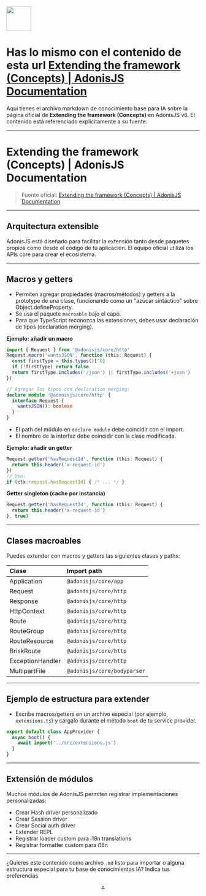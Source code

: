 <img src="https://r2cdn.perplexity.ai/pplx-full-logo-primary-dark%402x.png" style="height:64px;margin-right:32px"/>

# Has lo mismo con el contenido de esta url [Extending the framework (Concepts) | AdonisJS Documentation](https://docs.adonisjs.com/guides/concepts/extending-adonisjs)

Aquí tienes el archivo markdown de conocimiento base para IA sobre la página oficial de **Extending the framework (Concepts)** en AdonisJS v6. El contenido está referenciado explícitamente a su fuente.

***

# Extending the framework (Concepts) | AdonisJS Documentation

> Fuente oficial: [Extending the framework (Concepts) | AdonisJS Documentation](https://docs.adonisjs.com/guides/concepts/extending-adonisjs)

***

## Arquitectura extensible

AdonisJS está diseñado para facilitar la extensión tanto desde paquetes propios como desde el código de tu aplicación. El equipo oficial utiliza los APIs core para crear el ecosistema.

***

## Macros y getters

- Permiten agregar propiedades (macros/métodos) y getters a la prototype de una clase, funcionando como un "azúcar sintáctico" sobre Object.defineProperty.
- Se usa el paquete `macroable` bajo el capó.
- Para que TypeScript reconozca las extensiones, debes usar declaración de tipos (declaration merging).

**Ejemplo: añadir un macro**

```ts
import { Request } from '@adonisjs/core/http'
Request.macro('wantsJSON', function (this: Request) {
  const firstType = this.types()[^0]
  if (!firstType) return false
  return firstType.includes('/json') || firstType.includes('+json')
})

// Agregar los tipos con declaration merging:
declare module '@adonisjs/core/http' {
  interface Request {
    wantsJSON(): boolean
  }
}
```

- El path del módulo en `declare module` debe coincidir con el import.
- El nombre de la interfaz debe coincidir con la clase modificada.

**Ejemplo: añadir un getter**

```ts
Request.getter('hasRequestId', function (this: Request) {
  return this.header('x-request-id')
})
// Uso:
if (ctx.request.hasRequestId) { /* ... */ }
```

**Getter singleton (cache por instancia)**

```ts
Request.getter('hasRequestId', function (this: Request) {
  return this.header('x-request-id')
}, true)
```


***

## Clases macroables

Puedes extender con macros y getters las siguientes clases y paths:


| Clase | Import path |
| :-- | :-- |
| Application | `@adonisjs/core/app` |
| Request | `@adonisjs/core/http` |
| Response | `@adonisjs/core/http` |
| HttpContext | `@adonisjs/core/http` |
| Route | `@adonisjs/core/http` |
| RouteGroup | `@adonisjs/core/http` |
| RouteResource | `@adonisjs/core/http` |
| BriskRoute | `@adonisjs/core/http` |
| ExceptionHandler | `@adonisjs/core/http` |
| MultipartFile | `@adonisjs/core/bodyparser` |


***

## Ejemplo de estructura para extender

- Escribe macros/getters en un archivo especial (por ejemplo, `extensions.ts`) y cárgalo durante el método `boot` de tu service provider.

```ts
export default class AppProvider {
  async boot() {
    await import('../src/extensions.js')
  }
}
```


***

## Extensión de módulos

Muchos módulos de AdonisJS permiten registrar implementaciones personalizadas:

- Crear Hash driver personalizado
- Crear Session driver
- Crear Social auth driver
- Extender REPL
- Registrar loader custom para i18n translations
- Registrar formatter custom para i18n

***

¿Quieres este contenido como archivo `.md` listo para importar o alguna estructura especial para tu base de conocimientos IA? Indica tus preferencias.

<div style="text-align: center">⁂</div>

[^1]: https://docs.adonisjs.com/guides/concepts/extending-adonisjs

